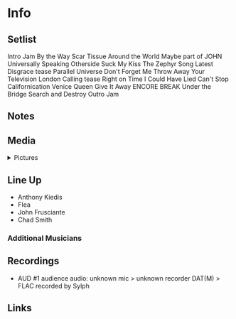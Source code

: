 # Info

## Setlist

Intro Jam
By the Way
Scar Tissue
Around the World
Maybe part of JOHN
Universally Speaking
Otherside
Suck My Kiss
The Zephyr Song
Latest Disgrace tease
Parallel Universe
Don't Forget Me
Throw Away Your Television
London Calling tease
Right on Time
I Could Have Lied
Can't Stop
Californication
Venice Queen
Give It Away
ENCORE BREAK
Under the Bridge
Search and Destroy
Outro Jam

## Notes

## Media 

<details>
  <summary>Pictures</summary>
  <!--<img alt="Setlist" title="Setlist" src="_.jpg" height="200" />
  <img alt="Ticket" title="Ticket" src="_.jpg" height="200" />
  <img alt="Flyer" title="Flyer" src="_.jpg" height="200" />
  <img alt="Clipping" title="Clipping" src="_.jpg" height="200" />-->
</details>

## Line Up

* Anthony Kiedis
* Flea
* John Frusciante
* Chad Smith

### Additional Musicians

## Recordings

* AUD #1 audience audio: unknown mic > unknown recorder DAT(M) > FLAC recorded by Sylph

## Links